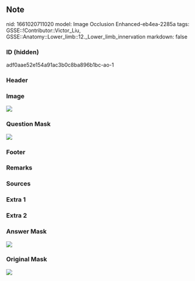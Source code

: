 ## Note
nid: 1661020711020
model: Image Occlusion Enhanced-eb4ea-2285a
tags: GSSE::!Contributor::Victor_Liu, GSSE::Anatomy::Lower_limb::12._Lower_limb_innervation
markdown: false

### ID (hidden)
adf0aae52e154a91ac3b0c8ba896b1bc-ao-1

### Header


### Image
<img src="tmpopry9snv.png">

### Question Mask
<img src="adf0aae52e154a91ac3b0c8ba896b1bc-ao-1-Q.svg">

### Footer


### Remarks


### Sources


### Extra 1


### Extra 2


### Answer Mask
<img src="adf0aae52e154a91ac3b0c8ba896b1bc-ao-1-A.svg">

### Original Mask
<img src="adf0aae52e154a91ac3b0c8ba896b1bc-ao-O.svg">
